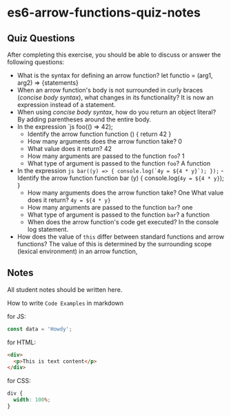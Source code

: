 # es6-arrow-functions-quiz-notes

## Quiz Questions

After completing this exercise, you should be able to discuss or answer the following questions:

- What is the syntax for defining an arrow function?
  let functio = (arg1, arg2) => {statements}
- When an arrow function's body is not surrounded in curly braces (_concise body syntax_), what changes in its functionality?
  It is now an expression instead of a statement.
- When using _concise body syntax_, how do you return an object literal?
  By adding parentheses around the entire body.
- In the expression
  `js
  foo(() => 42);
  - Identify the arrow function
    function () {
    return 42
    }
  - How many arguments does the arrow function take?
    0
  - What value does it return?
    42
  - How many arguments are passed to the function `foo`?
    1
  - What type of argument is passed to the function `foo`?
    A function
- In the expression
  `` js
    bar((y) => {
      console.log(`4y = ${4 * y}`);
    });
     `` - Identify the arrow function
  function bar (y) {
  console.log(`4y = ${4 * y}`);
  }
  - How many arguments does the arrow function take?
    One
    What value does it return?
    `4y = ${4 * y}`
  - How many arguments are passed to the function `bar`?
    one
  - What type of argument is passed to the function `bar`?
    a function
  - When does the arrow function's code get executed?
    In the console log statement.
- How does the value of `this` differ between standard functions and arrow functions?
  The value of this is determined by the surrounding scope (lexical environment) in an arrow function,

## Notes

All student notes should be written here.

How to write `Code Examples` in markdown

for JS:

```javascript
const data = 'Howdy';
```

for HTML:

```html
<div>
  <p>This is text content</p>
</div>
```

for CSS:

```css
div {
  width: 100%;
}
```
